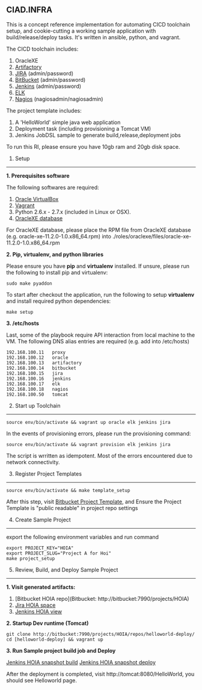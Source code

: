 CIAD.INFRA
----------

This is a concept reference implementation for automating CICD toolchain setup, and cookie-cutting a working sample application with build/release/deploy tasks. It's written in ansible, python, and vagrant.

The CICD toolchain includes:

1. OracleXE
2. [Artifactory](http://artifactory:8081) 
3. [JIRA](http://jira:8080) (admin/password)
4. [BitBucket](bitbucket:7990) (admin/password)
5. [Jenkins](http://jenkins:8080) (admin/password)
6. [ELK](http://elk:5601)
7. [Nagios](http://nagios/nagios) (nagiosadmin/nagiosadmin)

The project template includes:

1. A 'HelloWorld' simple java web application
2. Deployment task (including provisioning a Tomcat VM)
3. Jenkins JobDSL sample to generate build,release,deployment jobs

To run this RI, please ensure you have 10gb ram and 20gb disk space.


1. Setup
-----
**1. Prerequisites software**

The following softwares are required:

1. [Oracle VirtualBox](https://www.virtualbox.org/wiki/Downloads)
2. [Vagrant](https://www.vagrantup.com/downloads.html)
3. Python 2.6.x - 2.7.x (included in Linux or OSX).
4. [OracleXE database](http://technet.oracle.com)

For OracleXE database, please place the RPM file from OracleXE database (e.g. oracle-xe-11.2.0-1.0.x86_64.rpm) into ./roles/oraclexe/files/oracle-xe-11.2.0-1.0.x86_64.rpm

**2. Pip, virtualenv, and python libraries**

Please ensure you have **pip** and **virtualenv** installed. If unsure, please run the following to install pip and virtualenv:

    sudo make pyaddon

To start after checkout the application, run the following to setup **virtualenv** and install required python dependencies:

    make setup

**3. /etc/hosts**

Last, some of the playbook require API interaction from local machine to the VM. The following DNS alias entries are required (e.g. add into /etc/hosts)

    192.168.100.11   proxy
    192.168.100.12   oracle
    192.168.100.13   artifactory
    192.168.100.14   bitbucket
    192.168.100.15   jira
    192.168.100.16   jenkins
    192.168.100.17   elk
    192.168.100.18   nagios
    192.168.100.50   tomcat

2. Start up Toolchain
-----------

    source env/bin/activate && vagrant up oracle elk jenkins jira

In the events of provisioning errors, please run the provisioning command:

    source env/bin/activate && vagrant provision elk jenkins jira

The script is wrritten as idempotent. Most of the errors encountered due to network connectivity.


3. Register Project Templates 
--------------------------

    source env/bin/activate && make template_setup

After this step, visit [Bitbucket Project Template](http://bitbucket:7990/projects/PROJTMPL/), and Ensure the Project Template is "public readable" in project repo settings

4. Create Sample Project
-----------------------
export the following environment variables and run command

    export PROJECT_KEY="HOIA"
    export PROJECT_SLUG="Project A for Hoi"
    make project_setup

5. Review, Build, and Deploy Sample Project
----------------------------
**1. Visit generated artifacts:**

1. [Bitbucket HOIA repo](Bitbucket: http://bitbucket:7990/projects/HOIA)
2. [Jira HOIA space](http://jira:8080/HOIA/)
3. [Jenkins HOIA view](http://jenkins:8080/view/HOIA)

**2. Startup Dev runtime (Tomcat)**

    git clone http://bitbucket:7990/projects/HOIA/repos/helloworld-deploy/
    cd [helloworld-deploy] && vagrant up

**3. Run Sample project build job and Deploy**

[Jenkins HOIA snapshot build](http://jenkins:8080/job/HOIA-helloworld-snapshot-build/)
[Jenkins HOIA snapshot deploy](http://jenkins:8080/job/HOIA-helloworld-snapshot-deploy/)

After the deployment is completed, visit http://tomcat:8080/HelloWorld, you should see Helloworld page.

